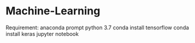 # Machine-Learning
Requirement:
anaconda prompt python 3.7
conda install tensorflow
conda install keras
jupyter notebook
